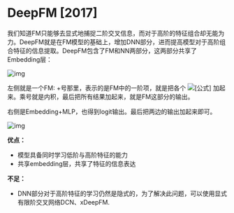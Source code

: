 # DeepFM [2017]

我们知道FM只能够去显式地捕捉二阶交叉信息，而对于高阶的特征组合却无能为力。DeepFM就是在FM模型的基础上，增加DNN部分，进而提高模型对于高阶组合特征的信息提取。DeepFM包含了FM和NN两部分，这两部分共享了Embedding层：

![img](https://pic4.zhimg.com/v2-dc51b2f7aac27fd712e4b95037de3813_b.png)

左侧就是一个FM: +号那里，表示的是FM中的一阶项，就是把各个 ![[公式]](https://www.zhihu.com/equation?tex=w) 加起来。乘号就是内积，最后把所有结果加起来，就是FM这部分的输出。

右侧是Embedding+MLP，也得到logit输出。最后把两边的输出加起来即可。

![img](https://pic2.zhimg.com/v2-af9547e2c18bfe8a6f7cbf2dfaebdb45_b.png)

**优点：**

- 模型具备同时学习低阶与高阶特征的能力
- 共享embedding层，共享了特征的信息表达

**不足：**

- DNN部分对于高阶特征的学习仍然是隐式的，为了解决此问题，可以使用显式有限阶交叉网络DCN、xDeepFM.